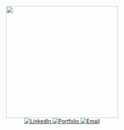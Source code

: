 <div id="header" align="center">
  <img src="https://media.giphy.com/media/SHjOSDkKZ18qOHA5B5/giphy.gif" width="300"/>
  <div id="badges">
  <a href="https://www.linkedin.com/in/patrick-halim/">
    <img src="https://img.shields.io/badge/LinkedIn-blue?style=for-the-badge" alt="LinkedIn"/>
  </a>
  <a href="https://pnhalim.github.io/">
    <img src="https://img.shields.io/badge/Portfolio-black?style=for-the-badge" alt="Portfolio"/>
  </a>
  <a href="mailto:pnhalim@umich.edu">
    <img src="https://img.shields.io/badge/Email-red?style=for-the-badge" alt="Email"/>
  </a>
</div>
</div>
